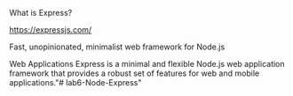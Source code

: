 What is Express?

https://expressjs.com/

Fast, unopinionated, minimalist web framework for Node.js

Web Applications
Express is a minimal and flexible Node.js web application framework that provides a robust set of features for web and mobile applications."# lab6-Node-Express" 
